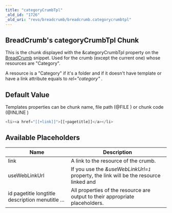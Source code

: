 ```yaml
---
title: "categoryCrumbTpl"
_old_id: "1726"
_old_uri: "revo/breadcrumb/breadcrumb.categorycrumbtpl"
---
```


## BreadCrumb's categoryCrumbTpl Chunk

 This is the chunk displayed with the &categoryCrumbTpl property on the [BreadCrumb](http://rtfm.modx.com/extras/revo/breadcrumb) snippet. Used for the crumb (except the current one) whose resources are "Category".

 A resource is a "Category" if it's a folder and if it doesn't have template or have a link attribute equals to _rel="category" ._

## Default Value

 Templates properties can be chunk name, file path (@FILE ) or chunk code (@INLINE )

 ``` php 
<li><a href="[[+link]]">[[+pagetitle]]</a></li>
```

## Available Placeholders

 | Name                                             | Description                                                                            |
 | ------------------------------------------------ | -------------------------------------------------------------------------------------- |
 | link                                             | A link to the resource of the crumb.                                                   |
 | useWebLinkUrl                                    | If you use the _&useWebLinkUrl=`1`_ property, the link will be the resource linked and |
 | id pagetitle longtitle description menutitle ... | All properties of the resource are output to their appropriate placeholders.           |